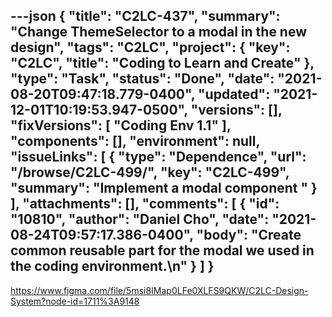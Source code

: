 ---json
{
  "title": "C2LC-437",
  "summary": "Change ThemeSelector to a modal in the new design",
  "tags": "C2LC",
  "project": {
    "key": "C2LC",
    "title": "Coding to Learn and Create"
  },
  "type": "Task",
  "status": "Done",
  "date": "2021-08-20T09:47:18.779-0400",
  "updated": "2021-12-01T10:19:53.947-0500",
  "versions": [],
  "fixVersions": [
    "Coding Env 1.1"
  ],
  "components": [],
  "environment": null,
  "issueLinks": [
    {
      "type": "Dependence",
      "url": "/browse/C2LC-499/",
      "key": "C2LC-499",
      "summary": "Implement a modal component "
    }
  ],
  "attachments": [],
  "comments": [
    {
      "id": "10810",
      "author": "Daniel Cho",
      "date": "2021-08-24T09:57:17.386-0400",
      "body": "Create common reusable part for the modal we used in the coding environment.\n"
    }
  ]
}
---
<https://www.figma.com/file/5msi8IMap0LFe0XLFS9QKW/C2LC-Design-System?node-id=1711%3A9148>

        
